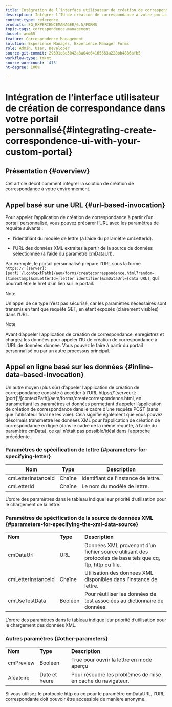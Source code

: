 ```yaml
---
title: Intégration de l’interface utilisateur de création de correspondance dans votre portail personnalisé
description: Intégrer l’IU de création de correspondance à votre portail personnalisé
content-type: reference
products: SG_EXPERIENCEMANAGER/6.5/FORMS
topic-tags: correspondence-management
docset: aem65
feature: Correspondence Management
solution: Experience Manager, Experience Manager Forms
role: Admin, User, Developer
source-git-commit: 29391c8e3042a8a04c64165663a228bb4886afb5
workflow-type: tm+mt
source-wordcount: '413'
ht-degree: 100%

---
```


# Intégration de l’interface utilisateur de création de correspondance dans votre portail personnalisé{#integrating-create-correspondence-ui-with-your-custom-portal}

## Présentation {#overview}

Cet article décrit comment intégrer la solution de création de correspondance à votre environnement.

## Appel basé sur une URL {#url-based-invocation}

Pour appeler l’application de création de correspondance à partir d’un portail personnalisé, vous pouvez préparer l’URL avec les paramètres de requête suivants :

* l’identifiant du modèle de lettre (à l’aide du paramètre cmLetterId).

* l’URL des données XML extraites à partir de la source de données sélectionnée (à l’aide du paramètre cmDataUrl).

Par exemple, le portail personnalisé prépare l’URL sous la forme\
`https://'[server]:[port]'/[contextPath]/aem/forms/createcorrespondence.html?random=[timestamp]&cmLetterId=[letter identifier]&cmDataUrl=[data URL]`, qui pourrait être le href dʼun lien sur le portail.

>[!NOTE]
>
>Un appel de ce type n’est pas sécurisé, car les paramètres nécessaires sont transmis en tant que requête GET, en étant exposés (clairement visibles) dans l’URL.

>[!NOTE]
>
>Avant d’appeler l’application de création de correspondance, enregistrez et chargez les données pour appeler l’IU de création de correspondance à l’URL de données donnée. Vous pouvez le faire à partir du portail personnalisé ou par un autre processus principal.

## Appel en ligne basé sur les données {#inline-data-based-invocation}

Un autre moyen (plus sûr) d’appeler l’application de création de correspondance consiste à accéder à l’URL https://&#39;[serveur]:[port]&#39;/[contextPath]/aem/forms/createcorrespondence.html, en transmettant les paramètres et données permettant d’appeler l’application de création de correspondance dans le cadre d’une requête POST (sans que l’utilisateur final ne les voie). Cela signifie également que vous pouvez désormais transmettre les données XML pour l’application de création de correspondance en ligne (dans le cadre de la même requête, à l’aide du paramètre cmData), ce qui n’était pas possible/idéal dans l’approche précédente.

### Paramètres de spécification de lettre {#parameters-for-specifying-letter}

| **Nom** | **Type** | **Description** |
|---|---|---|
| cmLetterInstanceId | Chaîne | Identifiant de l’instance de lettre. |
| cmLetterId | Chaîne | Le nom du modèle de lettre. |

L’ordre des paramètres dans le tableau indique leur priorité d’utilisation pour le chargement de la lettre.

### Paramètres de spécification de la source de données XML {#parameters-for-specifying-the-xml-data-source}

<table>
 <tbody>
  <tr>
   <td><strong>Nom</strong></td> 
   <td><strong>Type</strong></td> 
   <td><strong>Description</strong></td> 
  </tr>
  <tr>
   <td>cmDataUrl<br /> </td> 
   <td>URL</td> 
   <td>Données XML provenant d’un fichier source utilisant des protocoles de base tels que cq, ftp, http ou file.<br /> </td> 
  </tr>
  <tr>
   <td>cmLetterInstanceId</td> 
   <td>Chaîne</td> 
   <td>Utilisation des données XML disponibles dans l’instance de lettre.</td> 
  </tr>
  <tr>
   <td>cmUseTestData</td> 
   <td>Booléen</td> 
   <td>Pour réutiliser les données de test associées au dictionnaire de données.</td> 
  </tr>
 </tbody>
</table>

L’ordre des paramètres dans le tableau indique leur priorité d’utilisation pour le chargement des données XML.

### Autres paramètres {#other-parameters}

<table>
 <tbody>
  <tr>
   <td><strong>Nom</strong></td> 
   <td><strong>Type</strong></td> 
   <td><strong>Description</strong></td> 
  </tr>
  <tr>
   <td>cmPreview<br /> </td> 
   <td>Booléen</td> 
   <td>True pour ouvrir la lettre en mode aperçu<br /> </td> 
  </tr>
  <tr>
   <td>Aléatoire</td> 
   <td>Date et heure</td> 
   <td>Pour résoudre les problèmes de mise en cache du navigateur.</td> 
  </tr>
 </tbody>
</table>

Si vous utilisez le protocole http ou cq pour le paramètre cmDataURL, l’URL correspondante doit pouvoir être accessible de manière anonyme.
